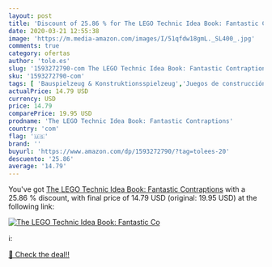 ```yaml
---
layout: post
title: 'Discount of 25.86 % for The LEGO Technic Idea Book: Fantastic Co'
date: 2020-03-21 12:55:38
image: 'https://m.media-amazon.com/images/I/51qfdw18gmL._SL400_.jpg'
comments: true
category: ofertas
author: 'tole.es'
slug: '1593272790-com The LEGO Technic Idea Book: Fantastic Contraptions'
sku: '1593272790-com'
tags: [ 'Bauspielzeug & Konstruktionsspielzeug','Juegos de construcción para niños','Juguetes','Juguetes y juegos','Spielzeug','lego', ]
actualPrice: 14.79 USD
currency: USD
price: 14.79
comparePrice: 19.95 USD
prodname: 'The LEGO Technic Idea Book: Fantastic Contraptions'
country: 'com'
flag: '🇺🇸'
brand: ''
buyurl: 'https://www.amazon.com/dp/1593272790/?tag=tolees-20'
descuento: '25.86'
average: '14.79'
---
```


You've got [The LEGO Technic Idea Book: Fantastic Contraptions](https://www.amazon.com/dp/1593272790/?tag=tolees-20) with a  25.86 % discount, with final price of 14.79 USD (original: 19.95 USD) at the following link:

[![The LEGO Technic Idea Book: Fantastic Co](https://m.media-amazon.com/images/I/51qfdw18gmL._SL400_.jpg)](https://www.amazon.com/dp/1593272790/?tag=tolees-20)

ℹ️:


[🛒 Check the deal!!](https://www.amazon.com/dp/1593272790/?tag=tolees-20)
